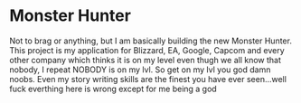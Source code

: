 # Monster Hunter
Not to brag or anything, but I am basically building the new Monster Hunter. This project is my application for Blizzard, EA, Google, Capcom and every other company which thinks it is on my level even thugh we all know that nobody, I repeat NOBODY is on my lvl. So get on my lvl you god damn noobs. Even my story writing skills are the finest you have ever seen...well fuck everthing here is wrong except for me being a god

